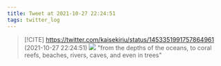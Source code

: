 ```yaml
---
title: Tweet at 2021-10-27 22:24:51
tags: twitter_log
---
```


> [!CITE] https://twitter.com/kaisekiriu/status/1453351991757864961 (2021-10-27 22:24:51)
> ![](https://twitter.com/kaisekiriu/status/1453351991757864961)
> "from the depths of the oceans, to coral reefs, beaches, rivers, caves, and even in trees"
